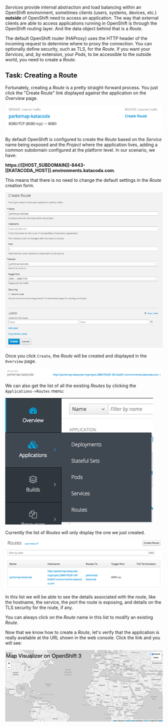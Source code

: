 _Services_ provide internal abstraction and load balancing within an
OpenShift environment, sometimes clients (users, systems, devices, etc.)
**outside** of OpenShift need to access an application. The way that external
clients are able to access applications running in OpenShift is through the
OpenShift routing layer. And the data object behind that is a _Route_.

The default OpenShift router (HAProxy) uses the HTTP header of the incoming
request to determine where to proxy the connection. You can optionally define
security, such as TLS, for the _Route_. If you want your _Services_, and, by
extension, your _Pods_,  to be accessible to the outside world, you need to
create a _Route_.

## Task: Creating a Route

Fortunately, creating a _Route_ is a pretty straight-forward process.  You just click
the "Create Route" link displayed against the application on the _Overview_ page.

![No route](../../assets/intro-openshift/getting-started/5no-route.png)

By default OpenShift is configured to create the _Route_ based on the _Service_ name being exposed and the _Project_ where the application lives, adding a common subdomain configured at the platform level. In our scenario, we have:

**https://[[HOST_SUBDOMAIN]]-8443-[[KATACODA_HOST]].environments.katacoda.com**.

This means that there is no need to change the default settings in the _Route_ creation form.

![Route form](../../assets/intro-openshift/getting-started/5create-route.png)

Once you click `Create`, the _Route_ will be created and displayed in the `Overview` page.

![Route created](../../assets/intro-openshift/getting-started/5route-created.png)

We can also get the list of all the existing _Routes_ by clicking the `Applications->Routes` menu:

![Routes menu](../../assets/intro-openshift/getting-started/5routes-menu.png)

Currently the list of _Routes_ will only display the one we just created.

![Routes list](../../assets/intro-openshift/getting-started/5routes-list.png)

In this list we will be able to see the details associated with the route, like the hostname, the service, the port the route is exposing, and details on the TLS security for the route, if any.

You can always click on the _Route_ name in this list to modify an existing _Route_.

Now that we know how to create a _Route_, let's verify that the  application is really available at the URL shown in the
web console. Click the link and you will see:

![Application](../../assets/intro-openshift/getting-started/5parksmap-empty.png)
